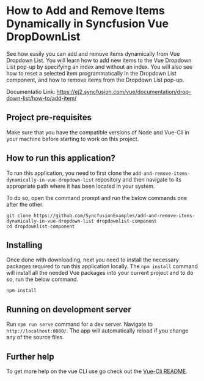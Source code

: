 # How to Add and Remove Items Dynamically in Syncfusion Vue DropDownList

See how easily you can add and remove items dynamically from Vue Dropdown List.  You will learn how to add new items to the Vue Dropdown List pop-up by specifying an index and without an index. You will also see how to reset a selected item programmatically in the Dropdown List component, and how to remove items from the Dropdown List pop-up.  

Documentatio Link: https://ej2.syncfusion.com/vue/documentation/drop-down-list/how-to/add-item/ 


## Project pre-requisites
Make sure that you have the compatible versions of Node and Vue-Cli in your machine before starting to work on this project.

## How to run this application?
To run this application, you need to first clone the `add-and-remove-items-dynamically-in-vue-dropdown-list` repository and then navigate to its appropriate path where it has been located in your system.

To do so, open the command prompt and run the below commands one after the other.

```
git clone https://github.com/SyncfusionExamples/add-and-remove-items-dynamically-in-vue-dropdown-list dropdownlist-component
cd dropdownlist-component
```

## Installing
Once done with downloading, next you need to install the necessary packages required to run this application locally. The `npm install` command will install all the needed Vue packages into your current project and to do so, run the below command.

```
npm install
```

## Running on development server
Run `npm run serve` command for a dev server. Navigate to `http://localhost:8080/`. The app will automatically reload if you change any of the source files.

## Further help

To get more help on the vue CLI use go check out the [Vue-Cli README](https://github.com/vuejs/vue-cli/blob/master/README.md).